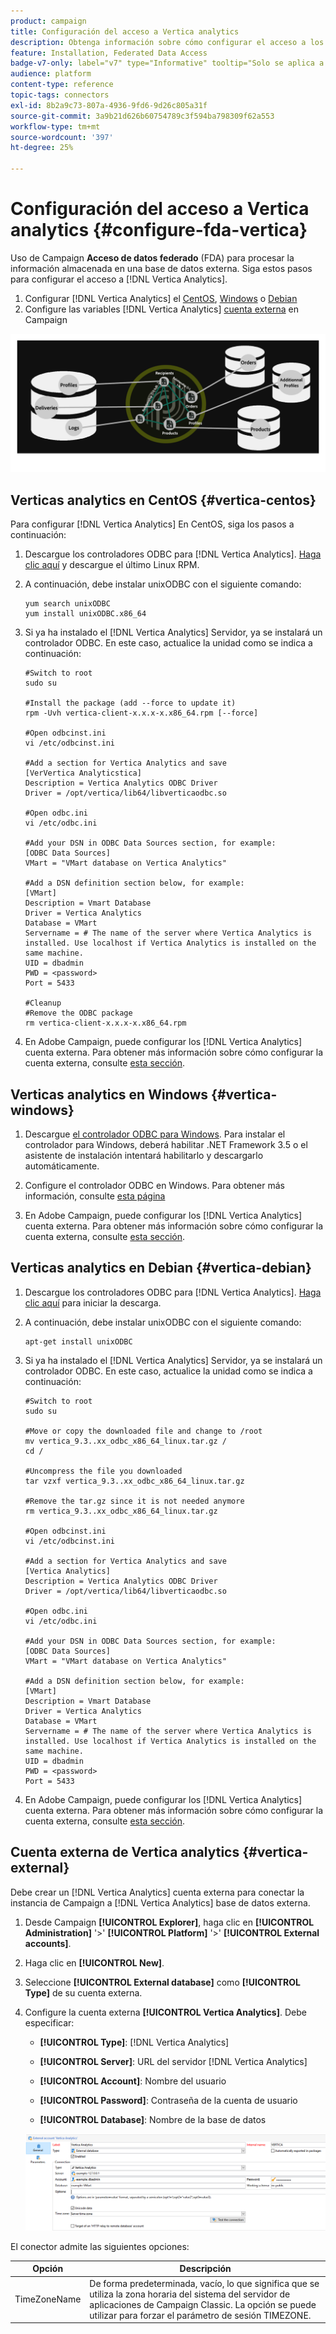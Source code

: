 ```yaml
---
product: campaign
title: Configuración del acceso a Vertica analytics
description: Obtenga información sobre cómo configurar el acceso a los Verticas analytics en FDA
feature: Installation, Federated Data Access
badge-v7-only: label="v7" type="Informative" tooltip="Solo se aplica a Campaign Classic v7"
audience: platform
content-type: reference
topic-tags: connectors
exl-id: 8b2a9c73-807a-4936-9fd6-9d26c805a31f
source-git-commit: 3a9b21d626b60754789c3f594ba798309f62a553
workflow-type: tm+mt
source-wordcount: '397'
ht-degree: 25%

---
```


# Configuración del acceso a Vertica analytics {#configure-fda-vertica}



Uso de Campaign **Acceso de datos federado** (FDA) para procesar la información almacenada en una base de datos externa. Siga estos pasos para configurar el acceso a [!DNL Vertica Analytics].

1. Configurar [!DNL Vertica Analytics] el [CentOS](#vertica-centos), [Windows](#vertica-windows) o [Debian](#vertica-debian)
1. Configure las variables [!DNL Vertica Analytics] [cuenta externa](#vertica-external) en Campaign

![](assets/snowflake_3.png)

## Verticas analytics en CentOS {#vertica-centos}

Para configurar [!DNL Vertica Analytics] En CentOS, siga los pasos a continuación:

1. Descargue los controladores ODBC para [!DNL Vertica Analytics]. [Haga clic aquí](https://www.vertica.com/download/vertica/client-drivers/) y descargue el último Linux RPM.

1. A continuación, debe instalar unixODBC con el siguiente comando:

   ```
   yum search unixODBC
   yum install unixODBC.x86_64
   ```

1. Si ya ha instalado el [!DNL Vertica Analytics] Servidor, ya se instalará un controlador ODBC. En este caso, actualice la unidad como se indica a continuación:

   ```
   #Switch to root
   sudo su
   
   #Install the package (add --force to update it)
   rpm -Uvh vertica-client-x.x.x-x.x86_64.rpm [--force]
   
   #Open odbcinst.ini
   vi /etc/odbcinst.ini
   
   #Add a section for Vertica Analytics and save
   [VerVertica Analyticstica]
   Description = Vertica Analytics ODBC Driver
   Driver = /opt/vertica/lib64/libverticaodbc.so
   
   #Open odbc.ini
   vi /etc/odbc.ini
   
   #Add your DSN in ODBC Data Sources section, for example:
   [ODBC Data Sources]
   VMart = "VMart database on Vertica Analytics"
   
   #Add a DSN definition section below, for example:
   [VMart]
   Description = Vmart Database
   Driver = Vertica Analytics
   Database = VMart
   Servername = # The name of the server where Vertica Analytics is installed. Use localhost if Vertica Analytics is installed on the same machine.
   UID = dbadmin
   PWD = <password>
   Port = 5433
   
   #Cleanup
   #Remove the ODBC package
   rm vertica-client-x.x.x-x.x86_64.rpm
   ```

1. En Adobe Campaign, puede configurar los [!DNL Vertica Analytics] cuenta externa. Para obtener más información sobre cómo configurar la cuenta externa, consulte [esta sección](#vertica-external).

## Verticas analytics en Windows {#vertica-windows}

1. Descargue [el controlador ODBC para Windows](https://www.vertica.com/download/vertica/client-drivers/). Para instalar el controlador para Windows, deberá habilitar .NET Framework 3.5 o el asistente de instalación intentará habilitarlo y descargarlo automáticamente.

1. Configure el controlador ODBC en Windows. Para obtener más información, consulte [esta página](https://www.vertica.com/docs/9.2.x/HTML/Content/Authoring/ConnectingToVertica/ClientODBC/SettingUpADSN.htm)

1. En Adobe Campaign, puede configurar los [!DNL Vertica Analytics] cuenta externa. Para obtener más información sobre cómo configurar la cuenta externa, consulte [esta sección](#vertical-external).

## Verticas analytics en Debian {#vertica-debian}

1. Descargue los controladores ODBC para [!DNL Vertica Analytics]. [Haga clic aquí](https://sfc-repo.snowflakecomputing.com/odbc/linux/latest/index.html) para iniciar la descarga.

1. A continuación, debe instalar unixODBC con el siguiente comando:

   ```
   apt-get install unixODBC
   ```

1. Si ya ha instalado el [!DNL Vertica Analytics] Servidor, ya se instalará un controlador ODBC. En este caso, actualice la unidad como se indica a continuación:

   ```
   #Switch to root
   sudo su
   
   #Move or copy the downloaded file and change to /root
   mv vertica_9.3..xx_odbc_x86_64_linux.tar.gz /
   cd /
   
   #Uncompress the file you downloaded
   tar vzxf vertica_9.3..xx_odbc_x86_64_linux.tar.gz
   
   #Remove the tar.gz since it is not needed anymore
   rm vertica_9.3..xx_odbc_x86_64_linux.tar.gz
   
   #Open odbcinst.ini
   vi /etc/odbcinst.ini
   
   #Add a section for Vertica Analytics and save
   [Vertica Analytics]
   Description = Vertica Analytics ODBC Driver
   Driver = /opt/vertica/lib64/libverticaodbc.so
   
   #Open odbc.ini
   vi /etc/odbc.ini
   
   #Add your DSN in ODBC Data Sources section, for example:
   [ODBC Data Sources]
   VMart = "VMart database on Vertica Analytics"
   
   #Add a DSN definition section below, for example:
   [VMart]
   Description = Vmart Database
   Driver = Vertica Analytics
   Database = VMart
   Servername = # The name of the server where Vertica Analytics is installed. Use localhost if Vertica Analytics is installed on the same machine.
   UID = dbadmin
   PWD = <password>
   Port = 5433
   ```

1. En Adobe Campaign, puede configurar los [!DNL Vertica Analytics] cuenta externa. Para obtener más información sobre cómo configurar la cuenta externa, consulte [esta sección](#vertica-external).

## Cuenta externa de Vertica analytics {#vertica-external}

Debe crear un [!DNL Vertica Analytics] cuenta externa para conectar la instancia de Campaign a [!DNL Vertica Analytics] base de datos externa.

1. Desde Campaign **[!UICONTROL Explorer]**, haga clic en **[!UICONTROL Administration]** &#39;>&#39; **[!UICONTROL Platform]** &#39;>&#39; **[!UICONTROL External accounts]**.

1. Haga clic en **[!UICONTROL New]**.

1. Seleccione **[!UICONTROL External database]** como **[!UICONTROL Type]** de su cuenta externa.

1. Configure la cuenta externa **[!UICONTROL Vertica Analytics]**. Debe especificar:

   * **[!UICONTROL Type]**: [!DNL Vertica Analytics]

   * **[!UICONTROL Server]**: URL del servidor [!DNL Vertica Analytics]

   * **[!UICONTROL Account]**: Nombre del usuario

   * **[!UICONTROL Password]**: Contraseña de la cuenta de usuario

   * **[!UICONTROL Database]**: Nombre de la base de datos

   ![](assets/vertica.png)

El conector admite las siguientes opciones:

| Opción | Descripción |
|---|---|
| TimeZoneName | De forma predeterminada, vacío, lo que significa que se utiliza la zona horaria del sistema del servidor de aplicaciones de Campaign Classic. La opción se puede utilizar para forzar el parámetro de sesión TIMEZONE. |


